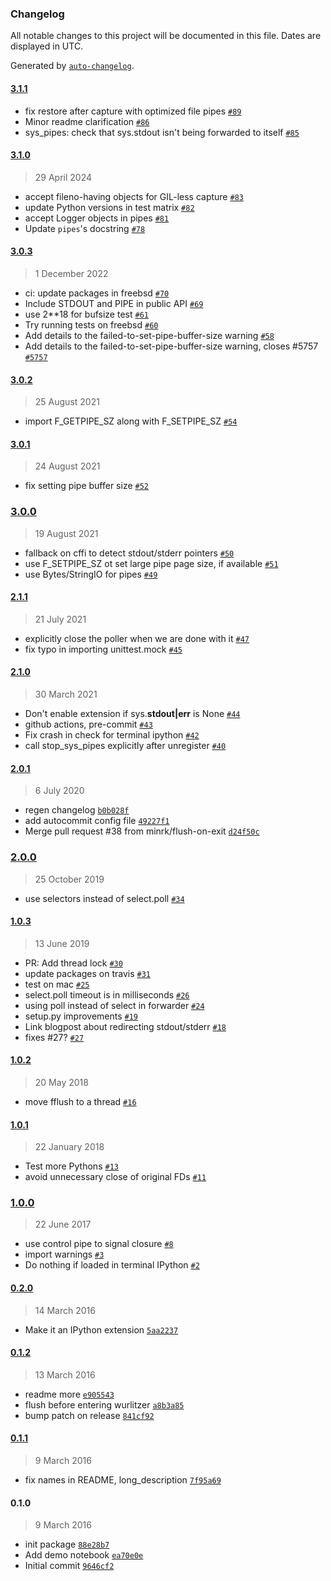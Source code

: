 ### Changelog

All notable changes to this project will be documented in this file. Dates are displayed in UTC.

Generated by [`auto-changelog`](https://github.com/CookPete/auto-changelog).

#### [3.1.1](https://github.com/minrk/wurlitzer/compare/3.1.0...3.1.1)

- fix restore after capture with optimized file pipes [`#89`](https://github.com/minrk/wurlitzer/pull/89)
- Minor readme clarification [`#86`](https://github.com/minrk/wurlitzer/pull/86)
- sys_pipes: check that sys.stdout isn't being forwarded to itself [`#85`](https://github.com/minrk/wurlitzer/pull/85)

#### [3.1.0](https://github.com/minrk/wurlitzer/compare/3.0.3...3.1.0)

> 29 April 2024

- accept fileno-having objects for GIL-less capture [`#83`](https://github.com/minrk/wurlitzer/pull/83)
- update Python versions in test matrix [`#82`](https://github.com/minrk/wurlitzer/pull/82)
- accept Logger objects in pipes [`#81`](https://github.com/minrk/wurlitzer/pull/81)
- Update `pipes`'s docstring [`#78`](https://github.com/minrk/wurlitzer/pull/78)

#### [3.0.3](https://github.com/minrk/wurlitzer/compare/3.0.2...3.0.3)

> 1 December 2022

- ci: update packages in freebsd [`#70`](https://github.com/minrk/wurlitzer/pull/70)
- Include STDOUT and PIPE in public API [`#69`](https://github.com/minrk/wurlitzer/pull/69)
- use 2\*\*18 for bufsize test [`#61`](https://github.com/minrk/wurlitzer/pull/61)
- Try running tests on freebsd [`#60`](https://github.com/minrk/wurlitzer/pull/60)
- Add details to the failed-to-set-pipe-buffer-size warning [`#58`](https://github.com/minrk/wurlitzer/pull/58)
- Add details to the failed-to-set-pipe-buffer-size warning, closes #5757 [`#5757`](https://github.com/minrk/wurlitzer/issues/5757)

#### [3.0.2](https://github.com/minrk/wurlitzer/compare/3.0.1...3.0.2)

> 25 August 2021

- import F_GETPIPE_SZ along with F_SETPIPE_SZ [`#54`](https://github.com/minrk/wurlitzer/pull/54)

#### [3.0.1](https://github.com/minrk/wurlitzer/compare/3.0.0...3.0.1)

> 24 August 2021

- fix setting pipe buffer size [`#52`](https://github.com/minrk/wurlitzer/pull/52)

### [3.0.0](https://github.com/minrk/wurlitzer/compare/2.1.1...3.0.0)

> 19 August 2021

- fallback on cffi to detect stdout/stderr pointers [`#50`](https://github.com/minrk/wurlitzer/pull/50)
- use F_SETPIPE_SZ ot set large pipe page size, if available [`#51`](https://github.com/minrk/wurlitzer/pull/51)
- use Bytes/StringIO for pipes [`#49`](https://github.com/minrk/wurlitzer/pull/49)

#### [2.1.1](https://github.com/minrk/wurlitzer/compare/2.1.0...2.1.1)

> 21 July 2021

- explicitly close the poller when we are done with it [`#47`](https://github.com/minrk/wurlitzer/pull/47)
- fix typo in importing unittest.mock [`#45`](https://github.com/minrk/wurlitzer/pull/45)

#### [2.1.0](https://github.com/minrk/wurlitzer/compare/2.0.1...2.1.0)

> 30 March 2021

- Don't enable extension if sys.**stdout|err** is None [`#44`](https://github.com/minrk/wurlitzer/pull/44)
- github actions, pre-commit [`#43`](https://github.com/minrk/wurlitzer/pull/43)
- Fix crash in check for terminal ipython [`#42`](https://github.com/minrk/wurlitzer/pull/42)
- call stop_sys_pipes explicitly after unregister [`#40`](https://github.com/minrk/wurlitzer/pull/40)

#### [2.0.1](https://github.com/minrk/wurlitzer/compare/2.0.0...2.0.1)

> 6 July 2020

- regen changelog [`b0b028f`](https://github.com/minrk/wurlitzer/commit/b0b028f12e129844d813718d94656ab7e2a89678)
- add autocommit config file [`49227f1`](https://github.com/minrk/wurlitzer/commit/49227f18edaac240602f4dd37fc8ed79e372825c)
- Merge pull request #38 from minrk/flush-on-exit [`d24f50c`](https://github.com/minrk/wurlitzer/commit/d24f50c611164a3468622ca2ed80efc3abec8641)

### [2.0.0](https://github.com/minrk/wurlitzer/compare/1.0.3...2.0.0)

> 25 October 2019

- use selectors instead of select.poll [`#34`](https://github.com/minrk/wurlitzer/pull/34)

#### [1.0.3](https://github.com/minrk/wurlitzer/compare/1.0.2...1.0.3)

> 13 June 2019

- PR: Add thread lock [`#30`](https://github.com/minrk/wurlitzer/pull/30)
- update packages on travis [`#31`](https://github.com/minrk/wurlitzer/pull/31)
- test on mac [`#25`](https://github.com/minrk/wurlitzer/pull/25)
- select.poll timeout is in milliseconds [`#26`](https://github.com/minrk/wurlitzer/pull/26)
- using poll instead of select in forwarder [`#24`](https://github.com/minrk/wurlitzer/pull/24)
- setup.py improvements [`#19`](https://github.com/minrk/wurlitzer/pull/19)
- Link blogpost about redirecting stdout/stderr [`#18`](https://github.com/minrk/wurlitzer/pull/18)
- fixes #27? [`#27`](https://github.com/minrk/wurlitzer/issues/27)

#### [1.0.2](https://github.com/minrk/wurlitzer/compare/1.0.1...1.0.2)

> 20 May 2018

- move fflush to a thread [`#16`](https://github.com/minrk/wurlitzer/pull/16)

#### [1.0.1](https://github.com/minrk/wurlitzer/compare/1.0.0...1.0.1)

> 22 January 2018

- Test more Pythons [`#13`](https://github.com/minrk/wurlitzer/pull/13)
- avoid unnecessary close of original FDs [`#11`](https://github.com/minrk/wurlitzer/pull/11)

### [1.0.0](https://github.com/minrk/wurlitzer/compare/0.2.0...1.0.0)

> 22 June 2017

- use control pipe to signal closure [`#8`](https://github.com/minrk/wurlitzer/pull/8)
- import warnings [`#3`](https://github.com/minrk/wurlitzer/pull/3)
- Do nothing if loaded in terminal IPython [`#2`](https://github.com/minrk/wurlitzer/pull/2)

#### [0.2.0](https://github.com/minrk/wurlitzer/compare/0.1.2...0.2.0)

> 14 March 2016

- Make it an IPython extension [`5aa2237`](https://github.com/minrk/wurlitzer/commit/5aa22375de5516915bb1cb9168e04430933e86a6)

#### [0.1.2](https://github.com/minrk/wurlitzer/compare/0.1.1...0.1.2)

> 13 March 2016

- readme more [`e905543`](https://github.com/minrk/wurlitzer/commit/e9055432933b29a70246299f2534e44af01c7edb)
- flush before entering wurlitzer [`a8b3a85`](https://github.com/minrk/wurlitzer/commit/a8b3a856a576fe50e8771fddad7fcf3b21ae3285)
- bump patch on release [`841cf92`](https://github.com/minrk/wurlitzer/commit/841cf922a77fd1a954ff968530d096ecfc1879aa)

#### [0.1.1](https://github.com/minrk/wurlitzer/compare/0.1.0...0.1.1)

> 9 March 2016

- fix names in README, long_description [`7f95a69`](https://github.com/minrk/wurlitzer/commit/7f95a690985e9ff2e7360c2c433fa9b9187f8758)

#### 0.1.0

> 9 March 2016

- init package [`88e28b7`](https://github.com/minrk/wurlitzer/commit/88e28b7685806006fdd3c9a2021705be1b9fbbed)
- Add demo notebook [`ea70e0e`](https://github.com/minrk/wurlitzer/commit/ea70e0e1f82ccb2e3283b6baf2c1d91c0b05ac8a)
- Initial commit [`9646cf2`](https://github.com/minrk/wurlitzer/commit/9646cf2417cc46c61d1f6437f8f76efa56ccf2d8)

